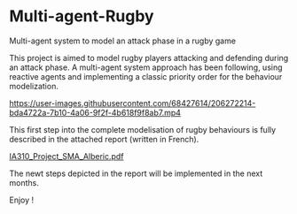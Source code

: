 # Multi-agent-Rugby
Multi-agent system to model an attack phase in a rugby game

This project is aimed to model rugby players attacking and defending during an attack phase.
A multi-agent system approach has been following, using reactive agents and implementing a classic priority order for the behaviour modelization.


https://user-images.githubusercontent.com/68427614/206272214-bda4722a-7b10-4a06-9f2f-4b618f9f8ab7.mp4

This first step into the complete modelisation of rugby behaviours is fully described in the attached report (written in French).

[IA310_Project_SMA_Alberic.pdf](https://github.com/Adefoucauld/Multi-agent-Rugby/files/10179219/IA310_Project_SMA_Alberic.pdf)

The newt steps depicted in the report will be implemented in the next months.

Enjoy !

